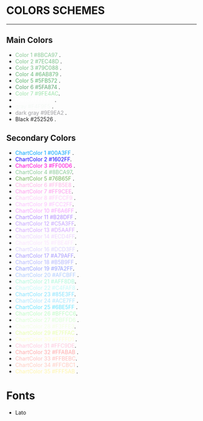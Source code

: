 # COLORS SCHEMES

---

## Main Colors

-   <span style="color:#8BCA97 ">Color 1 #8BCA97 </span>.
-   <span style="color:#7EC48D ">Color 2 #7EC48D </span>.
-   <span style="color:#79C088 ">Color 3 #79C088 </span>.
-   <span style="color:#6AB879 ">Color 4 #6AB879 </span>.
-   <span style="color:#5FB572 ">Color 5 #5FB572 </span>.
-   <span style="color:#5FA874 ">Color 6 #5FA874 </span>.
-   <span style="color:#9FE4AC ">Color 7 #9FE4AC</span>.
-   <span style="color:#FFFFFF ">White #FFFFFF </span>.
-   <span style="color:#F4F9F5 ">gray #F4F9F5 </span>.
-   <span style="color:#9E9EA2 ">dark gray #9E9EA2 </span>.
-   <span style="color:#252526 ">Black #252526 </span>.


## Secondary Colors
-   <span style="color:#00A3FF ">ChartColor 1 #00A3FF </span>.
-   <span style="color:#1602FF ">ChartColor 2 #1602FF</span>.
-   <span style="color:#FF00D6 ">ChartColor 3 #FF00D6 </span>.
-   <span style="color:#8BCA97 ">ChartColor 4 #8BCA97</span>.
-   <span style="color:#76B65F ">ChartColor 5 
#76B65F </span>.
-   <span style="color:#FFB5E8 ">ChartColor 6 #FFB5E8 </span>.
-   <span style="color:#FF9CEE ">ChartColor 7 #FF9CEE</span>.
-   <span style="color:#FFCCF9 ">ChartColor 8 #FFCCF9 </span>.
-   <span style="color:#FCC2FF ">ChartColor 9 #FCC2FF</span>.
-   <span style="color:#F6A6FF ">ChartColor 10 #F6A6FF </span>.
-   <span style="color:#B28DFF ">ChartColor 11 #B28DFF </span>.
-   <span style="color:#C5A3FF ">ChartColor 12 #C5A3FF</span>.
-   <span style="color:#D5AAFF ">ChartColor 13 #D5AAFF </span>.
-   <span style="color:#ECD4FF ">ChartColor 14 #ECD4FF</span>.
-   <span style="color:#FBE4FF ">ChartColor 15 #FBE4FF </span>.
-   <span style="color:#DCD3FF ">ChartColor 16 #DCD3FF </span>.
-   <span style="color:#A79AFF ">ChartColor 17 #A79AFF</span>.
-   <span style="color:#B5B9FF ">ChartColor 18 #B5B9FF </span>.
-   <span style="color:#97A2FF ">ChartColor 19 #97A2FF</span>.
-   <span style="color:#AFCBFF ">ChartColor 20 #AFCBFF </span>.
-   <span style="color:#AFF8DB ">ChartColor 21 #AFF8DB</span>.
-   <span style="color:#C4FAF8 ">ChartColor 22 #C4FAF8 </span>.
-   <span style="color:#85E3FF ">ChartColor 23 #85E3FF</span>.
-   <span style="color:#ACE7FF ">ChartColor 24 
#ACE7FF </span>.
-   <span style="color:#6BE5FF ">ChartColor 25 #6BE5FF </span>.
-   <span style="color:#BFFCC6 ">ChartColor 26 #BFFCC6</span>.
-   <span style="color:#DBFFD6 ">ChartColor 27 #DBFFD6 </span>.
-   <span style="color:#F3FFE3 ">ChartColor 28 #F3FFE3</span>.
-   <span style="color:#E7FFAC ">ChartColor 29 #E7FFAC </span>.
-   <span style="color:#FFFFD1 ">ChartColor 30 #FFFFD1 </span>.
-   <span style="color:#FFC9DE ">ChartColor 31 #FFC9DE</span>.
-   <span style="color:#FFABAB ">ChartColor 32 #FFABAB </span>.
-   <span style="color:#FFBEBC ">ChartColor 33 #FFBEBC</span>.
-   <span style="color:#FFCBC1 ">ChartColor 34 #FFCBC1 </span>.
-   <span style="color:#FFF5AB ">ChartColor 35 #FFF5AB </span>.


# Fonts

-   Lato
